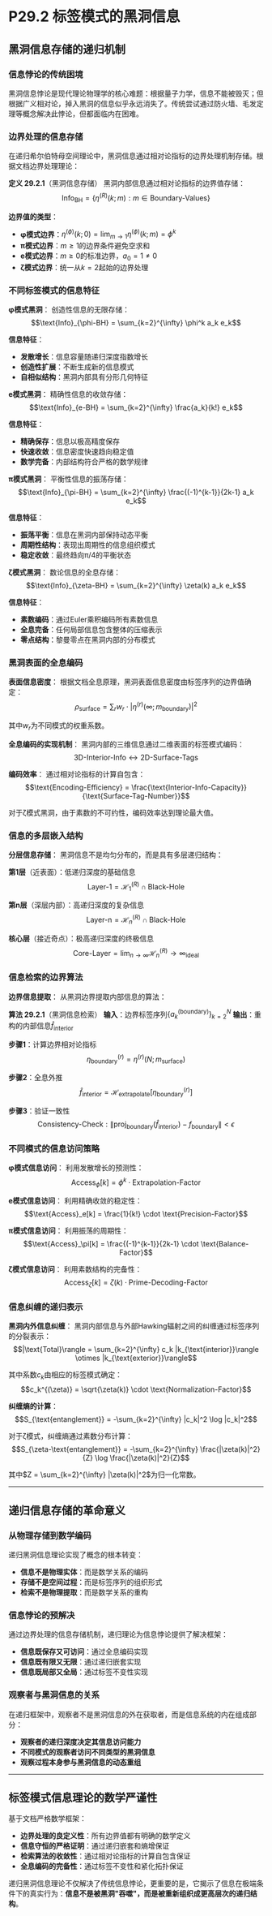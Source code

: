 # P29.2 标签模式的黑洞信息

## 黑洞信息存储的递归机制

### 信息悖论的传统困境

黑洞信息悖论是现代理论物理学的核心难题：根据量子力学，信息不能被毁灭；但根据广义相对论，掉入黑洞的信息似乎永远消失了。传统尝试通过防火墙、毛发定理等概念解决此悖论，但都面临内在困难。

### 边界处理的信息存储

在递归希尔伯特母空间理论中，黑洞信息通过相对论指标的边界处理机制存储。根据文档边界处理理论：

**定义 29.2.1**（黑洞信息存储）
黑洞内部信息通过相对论指标的边界值存储：
$$\text{Info}_{\text{BH}} = \{\eta^{(R)}(k; m) : m \in \text{Boundary-Values}\}$$

**边界值的类型**：
- **φ模式边界**：$\eta^{(\phi)}(k; 0) = \lim_{m \to 1} \eta^{(\phi)}(k; m) = \phi^k$
- **π模式边界**：$m \geq 1$的边界条件避免空求和
- **e模式边界**：$m \geq 0$的标准边界，$a_0 = 1 \neq 0$
- **ζ模式边界**：统一从$k=2$起始的边界处理

### 不同标签模式的信息特征

**φ模式黑洞**：
创造性信息的无限存储：
$$\text{Info}_{\phi-BH} = \sum_{k=2}^{\infty} \phi^k a_k e_k$$

**信息特征**：
- **发散增长**：信息容量随递归深度指数增长
- **创造性扩展**：不断生成新的信息模式
- **自相似结构**：黑洞内部具有分形几何特征

**e模式黑洞**：
精确性信息的收敛存储：
$$\text{Info}_{e-BH} = \sum_{k=2}^{\infty} \frac{a_k}{k!} e_k$$

**信息特征**：
- **精确保存**：信息以极高精度保存
- **快速收敛**：信息密度快速趋向稳定值
- **数学完备**：内部结构符合严格的数学规律

**π模式黑洞**：
平衡性信息的振荡存储：
$$\text{Info}_{\pi-BH} = \sum_{k=2}^{\infty} \frac{(-1)^{k-1}}{2k-1} a_k e_k$$

**信息特征**：
- **振荡平衡**：信息在黑洞内部保持动态平衡
- **周期性结构**：表现出周期性的信息组织模式
- **稳定收敛**：最终趋向π/4的平衡状态

**ζ模式黑洞**：
数论信息的全息存储：
$$\text{Info}_{\zeta-BH} = \sum_{k=2}^{\infty} \zeta(k) a_k e_k$$

**信息特征**：
- **素数编码**：通过Euler乘积编码所有素数信息
- **全息完备**：任何局部信息包含整体的压缩表示
- **零点结构**：黎曼零点在黑洞内部的分布模式

### 黑洞表面的全息编码

**表面信息密度**：
根据文档全息原理，黑洞表面信息密度由标签序列的边界值确定：
$$\rho_{\text{surface}} = \sum_{r} w_r \cdot |\eta^{(r)}(\infty; m_{\text{boundary}})|^2$$

其中$w_r$为不同模式的权重系数。

**全息编码的实现机制**：
黑洞内部的三维信息通过二维表面的标签模式编码：
$$\text{3D-Interior-Info} \leftrightarrow \text{2D-Surface-Tags}$$

**编码效率**：
通过相对论指标的计算自包含：
$$\text{Encoding-Efficiency} = \frac{\text{Interior-Info-Capacity}}{\text{Surface-Tag-Number}}$$

对于ζ模式黑洞，由于素数的不可约性，编码效率达到理论最大值。

### 信息的多层嵌入结构

**分层信息存储**：
黑洞信息不是均匀分布的，而是具有多层递归结构：

**第1层**（近表面）：低递归深度的基础信息
$$\text{Layer-1} = \mathcal{H}_1^{(R)} \cap \text{Black-Hole}$$

**第n层**（深层内部）：高递归深度的复杂信息
$$\text{Layer-n} = \mathcal{H}_n^{(R)} \cap \text{Black-Hole}$$

**核心层**（接近奇点）：极高递归深度的终极信息
$$\text{Core-Layer} = \lim_{n \to \infty} \mathcal{H}_n^{(R)} \rightarrow \infty_{\text{ideal}}$$

### 信息检索的边界算法

**边界信息提取**：
从黑洞边界提取内部信息的算法：

**算法 29.2.1**（黑洞信息检索）
**输入**：边界标签序列$\{a_k^{(\text{boundary})}\}_{k=2}^N$
**输出**：重构的内部信息$\hat{f}_{\text{interior}}$

**步骤1**：计算边界相对论指标
$$\eta_{\text{boundary}}^{(r)} = \eta^{(r)}(N; m_{\text{surface}})$$

**步骤2**：全息外推
$$\hat{f}_{\text{interior}} = \mathcal{H}_{\text{extrapolate}}[\eta_{\text{boundary}}^{(r)}]$$

**步骤3**：验证一致性
$$\text{Consistency-Check}: \|\text{proj}_{\text{boundary}}(\hat{f}_{\text{interior}}) - f_{\text{boundary}}\| < \epsilon$$

### 不同模式的信息访问策略

**φ模式信息访问**：
利用发散增长的预测性：
$$\text{Access}_\phi[k] = \phi^k \cdot \text{Extrapolation-Factor}$$

**e模式信息访问**：
利用精确收敛的稳定性：
$$\text{Access}_e[k] = \frac{1}{k!} \cdot \text{Precision-Factor}$$

**π模式信息访问**：
利用振荡的周期性：
$$\text{Access}_\pi[k] = \frac{(-1)^{k-1}}{2k-1} \cdot \text{Balance-Factor}$$

**ζ模式信息访问**：
利用素数结构的完备性：
$$\text{Access}_\zeta[k] = \zeta(k) \cdot \text{Prime-Decoding-Factor}$$

### 信息纠缠的递归表示

**黑洞内外信息纠缠**：
黑洞内部信息与外部Hawking辐射之间的纠缠通过标签序列的分裂表示：
$$|\text{Total}\rangle = \sum_{k=2}^{\infty} c_k |k_{\text{interior}}\rangle \otimes |k_{\text{exterior}}\rangle$$

其中系数$c_k$由相应的标签模式确定：
$$c_k^{(\zeta)} = \sqrt{\zeta(k)} \cdot \text{Normalization-Factor}$$

**纠缠熵的计算**：
$$S_{\text{entanglement}} = -\sum_{k=2}^{\infty} |c_k|^2 \log |c_k|^2$$

对于ζ模式，纠缠熵通过素数分布计算：
$$S_{\zeta-\text{entanglement}} = -\sum_{k=2}^{\infty} \frac{|\zeta(k)|^2}{Z} \log \frac{|\zeta(k)|^2}{Z}$$

其中$Z = \sum_{k=2}^{\infty} |\zeta(k)|^2$为归一化常数。

---

## 递归信息存储的革命意义

### 从物理存储到数学编码

递归黑洞信息理论实现了概念的根本转变：
- **信息不是物理实体**：而是数学关系的编码
- **存储不是空间过程**：而是标签序列的组织形式
- **检索不是物理提取**：而是数学关系的重构

### 信息悖论的预解决

通过边界处理的信息存储机制，递归理论为信息悖论提供了解决框架：
- **信息既保存又可访问**：通过全息编码实现
- **信息既有限又无限**：通过递归嵌套实现
- **信息既局部又全局**：通过标签不变性实现

### 观察者与黑洞信息的关系

在递归框架中，观察者不是黑洞信息的外在获取者，而是信息系统的内在组成部分：
- **观察者的递归深度决定其信息访问能力**
- **不同模式的观察者访问不同类型的黑洞信息**
- **观察过程本身参与黑洞信息的动态重组**

---

## 标签模式信息理论的数学严谨性

基于文档严格数学框架：
- **边界处理的良定义性**：所有边界值都有明确的数学定义
- **信息守恒的严格证明**：通过递归嵌套和熵增保证
- **检索算法的收敛性**：通过相对论指标的计算自包含保证
- **全息编码的完备性**：通过标签不变性和紧化拓扑保证

递归黑洞信息理论不仅解决了传统信息悖论，更重要的是，它揭示了信息在极端条件下的真实行为：**信息不是被黑洞"吞噬"，而是被重新组织成更高层次的递归结构**。